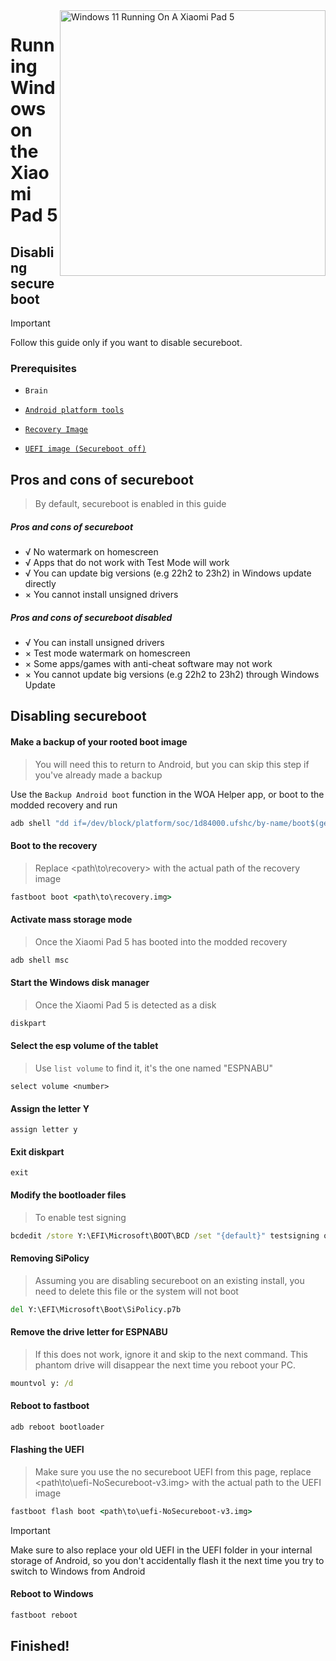 <img align="right" src="https://raw.githubusercontent.com/erdilS/Port-Windows-11-Xiaomi-Pad-5/main/nabu.png" width="425" alt="Windows 11 Running On A Xiaomi Pad 5">

# Running Windows on the Xiaomi Pad 5

## Disabling secureboot
> [!Important]
> Follow this guide only if you want to disable secureboot.

### Prerequisites
- ```Brain```

- [```Android platform tools```](https://developer.android.com/studio/releases/platform-tools)

- [```Recovery Image```](https://github.com/erdilS/Port-Windows-11-Xiaomi-Pad-5/releases/download/1.0/recovery.img)

- [```UEFI image (Secureboot off)```](https://github.com/erdilS/Port-Windows-11-Xiaomi-Pad-5/releases/download/UEFI/uefi-NoSecureboot-v3.img)

## Pros and cons of secureboot
> By default, secureboot is enabled in this guide

##### Pros and cons of secureboot
- √ No watermark on homescreen
- √ Apps that do not work with Test Mode will work
- √ You can update big versions (e.g 22h2 to 23h2) in Windows update directly
- × You cannot install unsigned drivers

##### Pros and cons of secureboot disabled
- √ You can install unsigned drivers
- × Test mode watermark on homescreen
- × Some apps/games with anti-cheat software may not work
- × You cannot update big versions (e.g 22h2 to 23h2) through Windows Update

## Disabling secureboot

#### Make a backup of your rooted boot image
> You will need this to return to Android, but you can skip this step if you've already made a backup

Use the `Backup Android boot` function in the WOA Helper app, or boot to the modded recovery and run
```cmd
adb shell "dd if=/dev/block/platform/soc/1d84000.ufshc/by-name/boot$(getprop ro.boot.slot_suffix) of=/tmp/rooted_boot.img" && adb pull /tmp/rooted_boot.img
```

#### Boot to the recovery
> Replace <path\to\recovery> with the actual path of the recovery image
```cmd
fastboot boot <path\to\recovery.img>
```

#### Activate mass storage mode
> Once the Xiaomi Pad 5 has booted into the modded recovery
```cmd
adb shell msc
```

#### Start the Windows disk manager
> Once the Xiaomi Pad 5 is detected as a disk
```cmd
diskpart
```

#### Select the esp volume of the tablet
> Use `list volume` to find it, it's the one named "ESPNABU"
```diskpart
select volume <number>
```

#### Assign the letter Y
```diskpart
assign letter y
```

#### Exit diskpart
```diskpart
exit
```

#### Modify the bootloader files
> To enable test signing
```cmd
bcdedit /store Y:\EFI\Microsoft\BOOT\BCD /set "{default}" testsigning on
```

#### Removing SiPolicy
> Assuming you are disabling secureboot on an existing install, you need to delete this file or the system will not boot
```cmd
del Y:\EFI\Microsoft\Boot\SiPolicy.p7b
```

#### Remove the drive letter for ESPNABU
> If this does not work, ignore it and skip to the next command. This phantom drive will disappear the next time you reboot your PC.
```cmd
mountvol y: /d
```

#### Reboot to fastboot
```cmd
adb reboot bootloader
```

#### Flashing the UEFI
> Make sure you use the no secureboot UEFI from this page, replace <path\to\uefi-NoSecureboot-v3.img> with the actual path to the UEFI image
```cmd
fastboot flash boot <path\to\uefi-NoSecureboot-v3.img>
```

> [!Important]
> Make sure to also replace your old UEFI in the UEFI folder in your internal storage of Android, so you don't accidentally flash it the next time you try to switch to Windows from Android

#### Reboot to Windows
```cmd
fastboot reboot
```

## Finished!


















